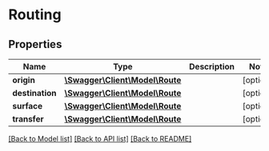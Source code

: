 # Routing

## Properties
Name | Type | Description | Notes
------------ | ------------- | ------------- | -------------
**origin** | [**\Swagger\Client\Model\Route**](Route.md) |  | [optional] 
**destination** | [**\Swagger\Client\Model\Route**](Route.md) |  | [optional] 
**surface** | [**\Swagger\Client\Model\Route**](Route.md) |  | [optional] 
**transfer** | [**\Swagger\Client\Model\Route**](Route.md) |  | [optional] 

[[Back to Model list]](../README.md#documentation-for-models) [[Back to API list]](../README.md#documentation-for-api-endpoints) [[Back to README]](../README.md)


